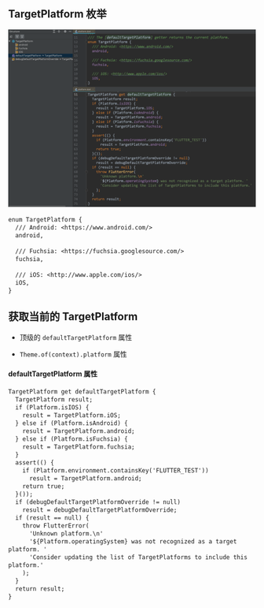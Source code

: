 ## TargetPlatform 枚举

![](../images/chx/TargetPlatform-class.png)

```
enum TargetPlatform {
  /// Android: <https://www.android.com/>
  android,

  /// Fuchsia: <https://fuchsia.googlesource.com/>
  fuchsia,

  /// iOS: <http://www.apple.com/ios/>
  iOS,
}
```

## 获取当前的 TargetPlatform

* 顶级的 `defaultTargetPlatform` 属性

* `Theme.of(context).platform` 属性

#### defaultTargetPlatform 属性

```
TargetPlatform get defaultTargetPlatform {
  TargetPlatform result;
  if (Platform.isIOS) {
    result = TargetPlatform.iOS;
  } else if (Platform.isAndroid) {
    result = TargetPlatform.android;
  } else if (Platform.isFuchsia) {
    result = TargetPlatform.fuchsia;
  }
  assert(() {
    if (Platform.environment.containsKey('FLUTTER_TEST'))
      result = TargetPlatform.android;
    return true;
  }());
  if (debugDefaultTargetPlatformOverride != null)
    result = debugDefaultTargetPlatformOverride;
  if (result == null) {
    throw FlutterError(
      'Unknown platform.\n'
      '${Platform.operatingSystem} was not recognized as a target platform. '
      'Consider updating the list of TargetPlatforms to include this platform.'
    );
  }
  return result;
}
```